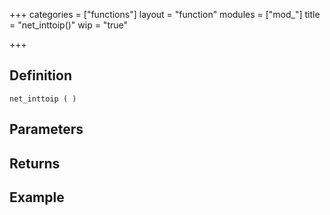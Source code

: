 +++
categories = ["functions"]
layout = "function"
modules = ["mod_"]
title = "net_inttoip()"
wip = "true"

+++

## Definition

    net_inttoip ( )

## Parameters

## Returns

## Example

```
```
